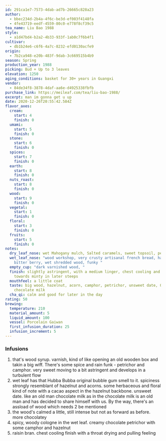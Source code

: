 ```yaml
---
id: 291ca1e7-7573-4dab-ad7b-26665c828a23
author:
  - bbec234d-2b4a-4f6c-be3d-ef003f4148fa
  - 4fe43719-eedf-4559-80c0-e778f8cf39c5
tea_name: Liu Bao 1988
style:
  - a1d47bd4-b2a2-4b33-933f-1ab0c7f6b4f1
cultivar:
  - db1b24e6-c6f6-4a7c-8232-efd0130acfe9
origin:
  - 7b2ca948-e20b-483f-9dab-3c669515b4b9
season: Spring
production_year: 1988
picking: Bud + Up to 3 leaves
elevation: 1250
aging_conditions: basket for 30+ years in Guangxi
vendor:
  - 84de34f8-3878-4daf-aa6e-d4925338fbfb
purchase_link: https://meileaf.com/tea/liu-bao-1988/
excerpt: man im gonna get u up
date: 2020-12-26T20:55:42.584Z
flavor_axes:
  cream:
    start: 4
    finish: 0
  umami:
    start: 5
    finish: 0
  stone:
    start: 6
    finish: 0
  spices:
    start: 7
    finish: 0
  earth:
    start: 8
    finish: 0
  nuts_roast:
    start: 8
    finish: 0
  wood:
    start: 9
    finish: 0
  vegetal:
    start: 1
    finish: 0
  floral:
    start: 3
    finish: 0
  fruits:
    start: 5
    finish: 0
notes:
  dry_leaf_nose: wet Mahogany mulch, Salted caramels, sweet topsoil, petrichor
  wet_leaf_nose: "wood workshop, very crusty artisanal french bread, hazelnut,
    bitter berry, wet shredded wood, funky "
  empty_cup: "dark varnished wood, "
  finish: slightly astringent, with a medium linger, chest cooling and progresses
    towards minty in later steeps
  mouthfeel: a little coat
  taste: big wood, hazelnut, acorn, camphor, petrichor, unsweet date, Old Man
    chocolate milk
  cha_qi: calm and good for later in the day
rating: 50
brewing:
  temperature: 210
  material_amount: 5
  liquid_amount: 100
  vessel: Porcelain Gaiwan
  first_infusion_duration: 25
  infusion_increment: 5
---
```



### Infusions

1. that's wood syrup. varnish, kind of like opening an old wooden box and takin a big wiff. There's some spice and rain funk - petrichor and camphor. very sweet moving to a bit astringent and develops in a turbulent flow
2. wet leaf has that Hubba Bubba original bubble gum smell to it. spiciness strongly resemblant of hazelnut and acorns. some herbaceous and floral kind of note with a cacao aspect in the hazelnut backbone. unsweet date. like an old man chocolate milk as in the chocolate milk is an old man and has decided to share himself with us. By the way, there's an assload of wood which needs 2 be mentioned
3. the wood's calmed a little, still intense but not as forward as before. more chocolatey
4. spicy, woody cologne in the wet leaf. creamy chocolate petrichor with some camphor and hazelnut
5. raisin bran. chest cooling finish with a throat drying and pulling feeling